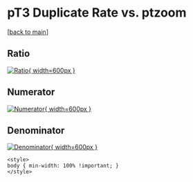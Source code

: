 # pT3 Duplicate Rate vs. ptzoom

[[back to main](./)]



## Ratio

[![Ratio](../mtv/var/pT3_duplrate_ptzoom.png){ width=600px }](../mtv/var/pT3_duplrate_ptzoom.pdf)

## Numerator

[![Numerator](../mtv/num/pT3_duplrate_ptzoom_num.png){ width=600px }](../mtv/num/pT3_duplrate_ptzoom_num.pdf)

## Denominator

[![Denominator](../mtv/den/pT3_duplrate_ptzoom_den.png){ width=600px }](../mtv/den/pT3_duplrate_ptzoom_den.pdf)


``` {=html}
<style>
body { min-width: 100% !important; }
</style>
```
